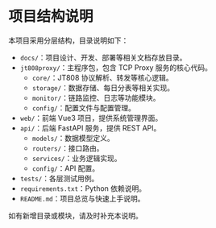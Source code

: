 # 项目结构说明

本项目采用分层结构，目录说明如下：

- `docs/`：项目设计、开发、部署等相关文档存放目录。
- `jt808proxy/`：主程序包，包含 TCP Proxy 服务的核心代码。
  - `core/`：JT808 协议解析、转发等核心逻辑。
  - `storage/`：数据存储、每日分表等相关实现。
  - `monitor/`：链路监控、日志等功能模块。
  - `config/`：配置文件与配置管理。
- `web/`：前端 Vue3 项目，提供系统管理界面。
- `api/`：后端 FastAPI 服务，提供 REST API。
  - `models/`：数据模型定义。
  - `routers/`：接口路由。
  - `services/`：业务逻辑实现。
  - `config/`：API 配置。
- `tests/`：各层测试用例。
- `requirements.txt`：Python 依赖说明。
- `README.md`：项目总览与快速上手说明。

如有新增目录或模块，请及时补充本说明。 